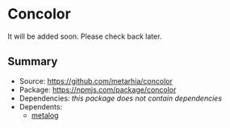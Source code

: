 # Concolor

It will be added soon.
Please check back later.

## Summary

- Source: <https://github.com/metarhia/concolor>
- Package: <https://npmjs.com/package/concolor>
- Dependencies: _this package does not contain dependencies_
- Dependents:
  - [metalog](./metalog.md)
